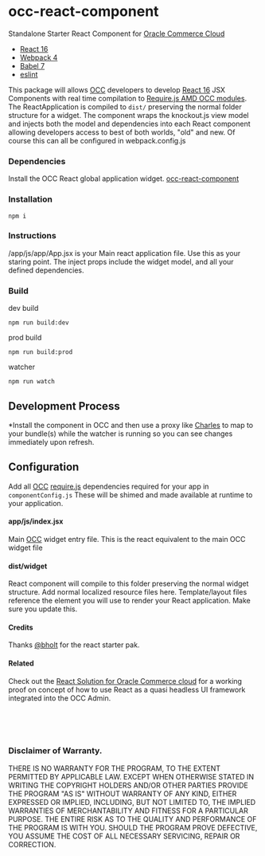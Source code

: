 # occ-react-component
Standalone Starter React Component for [Oracle Commerce Cloud](https://cloud.oracle.com/en_US/commerce-cloud "Oracle Commerce Cloud")

- [React 16](https://reactjs.org/ "React")
- [Webpack 4](https://webpack.js.org/ "Webpack") 
- [Babel 7](https://babeljs.io/ "Babel 7")
- [eslint](https://eslint.org/ "Eslint")

This package will allows [OCC](https://docs.oracle.com/en/cloud/saas/commerce-cloud/index.html "Oracle Commer Cloud Portal") developers to develop [React 16](https://reactjs.org/ "React") JSX Components with real time compilation to [Require.js AMD OCC modules](https://docs.oracle.com/cd/E97801_01/Cloud.18C/WidgetDev/html/index.html "Developing Widgets").
The ReactApplication is compiled to `dist/` preserving the normal folder structure for a widget.
The component wraps the knockout.js view model and injects both the model and dependencies into each React component allowing developers access to best of both worlds, "old" and new.
Of course this can all be configured in webpack.config.js

### Dependencies
Install the OCC React global application widget.
[occ-react-component](https://github.com/leedium/occ-react-global/blob/master/README.md "occ-react-component")


### Installation
```
npm i
```

### Instructions
/app/js/app/App.jsx is your Main react application file.  Use this as your staring point.
The inject props include the widget model, and all your defined dependencies.


### Build
dev build
```
npm run build:dev
```

prod build
```
npm run build:prod
```

watcher
```
npm run watch
```

## Development Process
*Install the component in OCC and then use a proxy like [Charles](https://www.charlesproxy.com/) to map to your bundle(s) while the watcher is running so you can see changes immediately upon refresh.

## Configuration
Add all [OCC](https://docs.oracle.com/en/cloud/saas/commerce-cloud/index.html "Oracle Commer Cloud Portal") [require.js](https://requirejs.org/) dependencies required for your app in `componentConfig.js`
These will be shimed and made available at runtime to your application.

#### app/js/index.jsx
Main [OCC](https://docs.oracle.com/en/cloud/saas/commerce-cloud/index.html "Oracle Commer Cloud Portal") widget entry file.  This is the react equivalent to the main OCC widget file

#### dist/widget
React component will compile to this folder preserving the normal widget structure.
Add normal localized resource files here.  Template/layout files reference the element you will use to render your React application. Make sure you update this.


#### Credits
Thanks [@bholt](https://github.com/btholt) for the react starter pak.


#### Related
Check out the [React Solution for Oracle Commerce cloud](https://github.com/leedium/occ-react-solution "Oracle Commerce Cloud React Solution") for a working proof on concept of how to use React as a quasi headless UI framework integrated into the OCC Admin.


<br/><br/><br/>
### Disclaimer of Warranty.

  THERE IS NO WARRANTY FOR THE PROGRAM, TO THE EXTENT PERMITTED BY
APPLICABLE LAW.  EXCEPT WHEN OTHERWISE STATED IN WRITING THE COPYRIGHT
HOLDERS AND/OR OTHER PARTIES PROVIDE THE PROGRAM "AS IS" WITHOUT WARRANTY
OF ANY KIND, EITHER EXPRESSED OR IMPLIED, INCLUDING, BUT NOT LIMITED TO,
THE IMPLIED WARRANTIES OF MERCHANTABILITY AND FITNESS FOR A PARTICULAR
PURPOSE.  THE ENTIRE RISK AS TO THE QUALITY AND PERFORMANCE OF THE PROGRAM
IS WITH YOU.  SHOULD THE PROGRAM PROVE DEFECTIVE, YOU ASSUME THE COST OF
ALL NECESSARY SERVICING, REPAIR OR CORRECTION.
